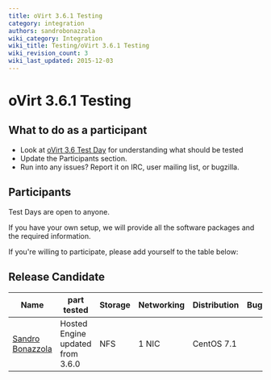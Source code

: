 ```yaml
---
title: oVirt 3.6.1 Testing
category: integration
authors: sandrobonazzola
wiki_category: Integration
wiki_title: Testing/oVirt 3.6.1 Testing
wiki_revision_count: 3
wiki_last_updated: 2015-12-03
---
```


# oVirt 3.6.1 Testing

## What to do as a participant

*   Look at [oVirt 3.6 Test Day](/develop/release-management/releases/3.6/test-day/) for understanding what should be tested
*   Update the Participants section.
*   Run into any issues? Report it on IRC, user mailing list, or bugzilla.

## Participants

Test Days are open to anyone.

If you have your own setup, we will provide all the software packages and the required information.

If you're willing to participate, please add yourself to the table below:

## Release Candidate

| Name                                               | part tested                      | Storage | Networking | Distribution | Bugs |
|----------------------------------------------------|----------------------------------|---------|------------|--------------|------|
| [Sandro Bonazzola](https://github.com/sandrobonazzola) | Hosted Engine updated from 3.6.0 | NFS     | 1 NIC      | CentOS 7.1   |      |

